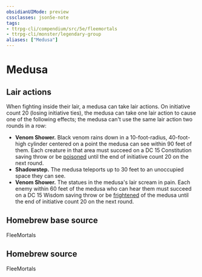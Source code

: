 ```yaml
---
obsidianUIMode: preview
cssclasses: json5e-note
tags:
- ttrpg-cli/compendium/src/5e/fleemortals
- ttrpg-cli/monster/legendary-group
aliases: ["Medusa"]
---
```

# Medusa

## Lair actions


When fighting inside their lair, a medusa can take lair actions. On initiative count 20 (losing initiative ties), the medusa can take one lair action to cause one of the following effects; the medusa can't use the same lair action two rounds in a row:

- **Venom Shower.** Black venom rains down in a 10-foot-radius, 40-foot-high cylinder centered on a point the medusa can see within 90 feet of them. Each creature in that area must succeed on a DC 15 Constitution saving throw or be [poisoned](Misc%20Files/CLI/rules/conditions.md#Poisoned) until the end of initiative count 20 on the next round.  
- **Shadowstep.** The medusa teleports up to 30 feet to an unoccupied space they can see.  
- **Venom Shower.** The statues in the medusa's lair scream in pain. Each enemy within 60 feet of the medusa who can hear them must succeed on a DC 15 Wisdom saving throw or be [frightened](Misc%20Files/CLI/rules/conditions.md#Frightened) of the medusa until the end of initiative count 20 on the next round.  

## Homebrew base source


FleeMortals

## Homebrew source


FleeMortals